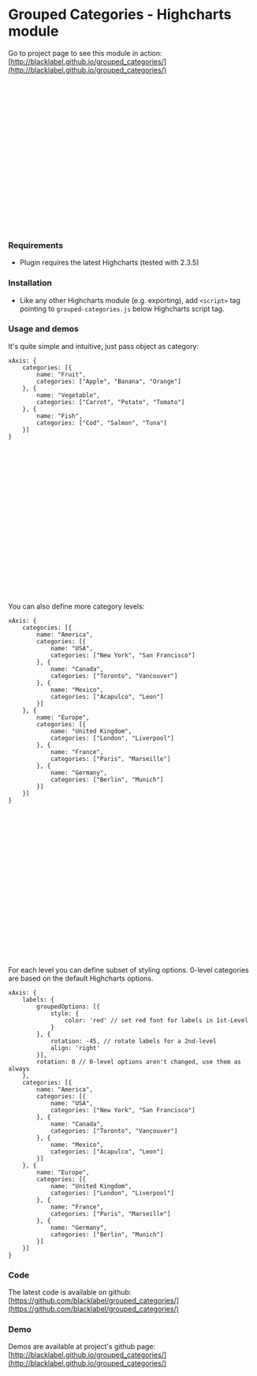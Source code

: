 <script src="http://code.jquery.com/jquery-1.9.1.min.js"></script>
<script src="http://code.highcharts.com/highcharts.js"></script>
<script src="./grouped-categories.js"></script>

# Grouped Categories - Highcharts module

Go to project page to see this module in action: [http://blacklabel.github.io/grouped_categories/](http://blacklabel.github.io/grouped_categories/)


<div id="chart" style="height: 300px"></div>
<script>
window.chart = new Highcharts.Chart({
    chart: {
        renderTo: "chart",
        type: "column"
    },
    series: [{
        data: [4, 14, 18, 5, 6, 5, 14, 15, 18]
    }],
    xAxis: {
        categories: [{
            name: "Fruit",
            categories: ["Apple", "Banana", "Orange"]
        }, {
            name: "Vegetable",
            categories: ["Carrot", "Potato", "Tomato"]
        }, {
            name: "Fish",
            categories: ["Cod", "Salmon", "Tuna"]
        }]
    }
});
</script>

### Requirements

* Plugin requires the latest Highcharts (tested with 2.3.5)

### Installation

* Like any other Highcharts module (e.g. exporting), add `<script>` tag pointing to `grouped-categories.js` below Highcharts script tag.

### Usage and demos

It's quite simple and intuitive, just pass object as category:

```
xAxis: {
    categories: [{
        name: "Fruit",
        categories: ["Apple", "Banana", "Orange"]
    }, {
        name: "Vegetable",
        categories: ["Carrot", "Potato", "Tomato"]
    }, {
        name: "Fish",
        categories: ["Cod", "Salmon", "Tuna"]
    }]
}
```

<div id="chart-basic" style="height: 300px"></div>
<script>
window.chart = new Highcharts.Chart({
    chart: {
        renderTo: "chart-basic",
        type: "column"
    },
    series: [{
        data: [4, 14, 18, 5, 6, 5, 14, 15, 18]
    }],
    xAxis: {
        categories: [{
            name: "Fruit",
            categories: ["Apple", "Banana", "Orange"]
        }, {
            name: "Vegetable",
            categories: ["Carrot", "Potato", "Tomato"]
        }, {
            name: "Fish",
            categories: ["Cod", "Salmon", "Tuna"]
        }]
    }
});
</script>



You can also define more category levels:

```
xAxis: {
    categories: [{
        name: "America",
        categories: [{
            name: "USA",
            categories: ["New York", "San Francisco"]
        }, {
            name: "Canada",
            categories: ["Toronto", "Vancouver"]
        }, {
            name: "Mexico",
            categories: ["Acapulco", "Leon"]
        }]
    }, {
        name: "Europe",
        categories: [{
            name: "United Kingdom",
            categories: ["London", "Liverpool"]
        }, {
            name: "France",
            categories: ["Paris", "Marseille"]
        }, {
            name: "Germany",
            categories: ["Berlin", "Munich"]
        }]
    }]
}
```

<div id="chart-more" style="height: 300px;"></div>
<script>
window.chart = new Highcharts.Chart({
  chart: {
    renderTo: "chart-more",
    type: "column"
  },
  series: [{
    data: [19, 6, 2, 1, 9, 4, 15, 2, 9, 11, 16, 18]
  }],
  xAxis: {
    categories: [{
      name: "America",
      categories: [{
        name: "USA",
        categories: ["New York", "San Francisco"]
      }, {
        name: "Canada",
        categories: ["Toronto", "Vancouver"]
      }, {
        name: "Mexico",
        categories: ["Acapulco", "Leon"]
      }]
    }, {
      name: "Europe",
      categories: [{
        name: "United Kingdom",
        categories: ["London", "Liverpool"]
      }, {
        name: "France",
        categories: ["Paris", "Marseille"]
      }, {
        name: "Germany",
        categories: ["Berlin", "Munich"]
      }]
    }]
  }
});

</script>


For each level you can define subset of styling options. 0-level categories are based on the default Highcharts options.

```
xAxis: {  	
	labels: {
	    groupedOptions: [{
	  	    style: {
	  	  	    color: 'red' // set red font for labels in 1st-Level  
	  	    }
	    }, {
	  	    rotation: -45, // rotate labels for a 2nd-level
	  	    align: 'right'
	    }],
	    rotation: 0 // 0-level options aren't changed, use them as always
    },
    categories: [{
        name: "America",
        categories: [{
            name: "USA",
            categories: ["New York", "San Francisco"]
        }, {
            name: "Canada",
            categories: ["Toronto", "Vancouver"]
        }, {
            name: "Mexico",
            categories: ["Acapulco", "Leon"]
        }]
    }, {
        name: "Europe",
        categories: [{
            name: "United Kingdom",
            categories: ["London", "Liverpool"]
        }, {
            name: "France",
            categories: ["Paris", "Marseille"]
        }, {
            name: "Germany",
            categories: ["Berlin", "Munich"]
        }]
    }]
}
```



### Code

The latest code is available on github: [https://github.com/blacklabel/grouped_categories/](https://github.com/blacklabel/grouped_categories/)

### Demo

Demos are available at project's github page: [http://blacklabel.github.io/grouped_categories/](http://blacklabel.github.io/grouped_categories/)

